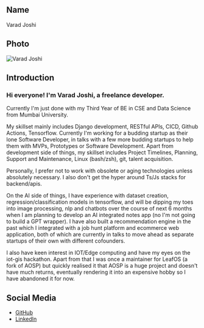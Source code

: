 ## Name
Varad Joshi

## Photo
![Varad Joshi]([[https://link-to-your-photo.jpg](https://media.licdn.com/dms/image/D4D03AQFeovFKvemrsQ/profile-displayphoto-shrink_200_200/0/1714494071314?e=1723680000&v=beta&t=n9A40dYa3umSCzVhB69OEiAy48OnJqvl8zr9PLbiGeU)])

## Introduction
### Hi everyone! I'm Varad Joshi, a freelance developer. 

Currently I'm just done with my Third Year of BE in CSE and Data Science from Mumbai University. 

My skillset mainly includes Django development, RESTful APIs, CICD, Github Actions, Tensorflow. Currently I'm working for a budding startup as their lone Software Developer, in talks with a few more budding startups to help them with MVPs, Prototypes or Software Development. Apart from development side of things, my skillset includes Project Timelines, Planning, Support and Maintenance, Linux (bash/zsh), git, talent acquisition.

Personally, I prefer not to work with obsolete or aging technologies unless absolutely necessary. I also don't get the hyper around Ts/Js stacks for backend/apis. 

On the AI side of things, I have experience with dataset creation, regression/classification models in tensorflow, and will be dipping my toes into image processing, nlp and chatbots over the course of next 6 months when I am planning to develop an AI integrated notes app (no I'm not going to build a GPT wrapper). I have also built a recommendation engine in the past which I integrated with a job hunt platform and ecommerce web application, both of which are currently in talks to move ahead as separate startups of their own with different cofounders.

I also have keen interest in IOT/Edge computing and have my eyes on the iot-gis hackathon. Apart from that I was once a maintainer for LeafOS (a fork of AOSP) but quickly realised it that AOSP is a huge project and doesn't have much returns, eventually rendering it into an expensive hobby so I have abandoned it for now.

## Social Media
- [GitHub](https://github.com/varad-13)
- [LinkedIn]([https://linkedin.com/in/yourusername](https://www.linkedin.com/in/varad13))
